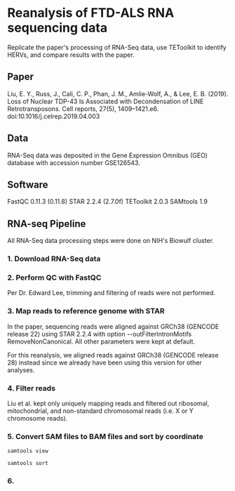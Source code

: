 # Reanalysis of FTD-ALS RNA sequencing data

Replicate the paper's processing of RNA-Seq data, use TEToolkit to identify HERVs, and compare results with the paper. 

## Paper

Liu, E. Y., Russ, J., Cali, C. P., Phan, J. M., Amlie-Wolf, A., & Lee, E. B. (2019). Loss of Nuclear TDP-43 Is Associated with Decondensation of LINE Retrotransposons. Cell reports, 27(5), 1409–1421.e6. doi:10.1016/j.celrep.2019.04.003

## Data

RNA-Seq data was deposited in the Gene Expression Omnibus (GEO) database with accession number GSE126543.

## Software

FastQC 0.11.3 (0.11.8)
STAR 2.2.4 (2.7.0f)
TEToolkit 2.0.3
SAMtools 1.9


## RNA-seq Pipeline

All RNA-Seq data processing steps were done on NIH's Biowulf cluster.

### 1. Download RNA-Seq data

### 2. Perform QC with FastQC

Per Dr. Edward Lee, trimming and filtering of reads were not performed. 

### 3. Map reads to reference genome with STAR

In the paper, sequencing reads were aligned against GRCh38 (GENCODE release 22) using STAR 2.2.4 with option --outFilterIntronMotifs RemoveNonCanonical. All other parameters were kept at default.

For this reanalysis, we aligned reads against GRCh38 (GENCODE release 28) instead since we already have been using this version for other analyses.

### 4. Filter reads

Liu et al. kept only uniquely mapping reads and filtered out ribosomal, mitochondrial, and non-standard chromosomal reads (i.e. X or Y chromosome reads). 

### 5. Convert SAM files to BAM files and sort by coordinate 

`samtools view`

`samtools sort`

### 6. 

